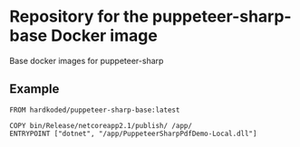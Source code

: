 # Repository for the puppeteer-sharp-base Docker image

Base docker images for puppeteer-sharp

## Example

```
FROM hardkoded/puppeteer-sharp-base:latest

COPY bin/Release/netcoreapp2.1/publish/ /app/
ENTRYPOINT ["dotnet", "/app/PuppeteerSharpPdfDemo-Local.dll"]
```
